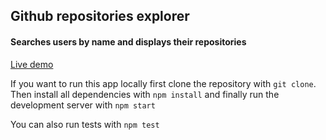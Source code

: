 ## Github repositories explorer

#### Searches users by name and displays their repositories

[Live demo](https://repoexplorer.surge.sh/)

If you want to run this app locally first clone the repository with `git clone`.
Then install all dependencies with `npm install` and finally run the development server with `npm start`

You can also run tests with `npm test`

